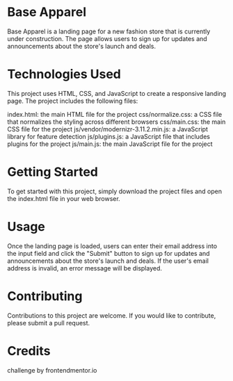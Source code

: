 # Base Apparel
Base Apparel is a landing page for a new fashion store that is currently under construction. The page allows users to sign up for updates and announcements about the store's launch and deals.

# Technologies Used
This project uses HTML, CSS, and JavaScript to create a responsive landing page. The project includes the following files:

index.html: the main HTML file for the project
css/normalize.css: a CSS file that normalizes the styling across different browsers
css/main.css: the main CSS file for the project
js/vendor/modernizr-3.11.2.min.js: a JavaScript library for feature detection
js/plugins.js: a JavaScript file that includes plugins for the project
js/main.js: the main JavaScript file for the project

# Getting Started
To get started with this project, simply download the project files and open the index.html file in your web browser.

# Usage
Once the landing page is loaded, users can enter their email address into the input field and click the "Submit" button to sign up for updates and announcements about the store's launch and deals. If the user's email address is invalid, an error message will be displayed.

# Contributing
Contributions to this project are welcome. If you would like to contribute, please submit a pull request.

# Credits
challenge by frontendmentor.io
